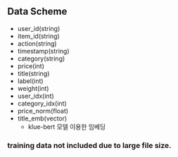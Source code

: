 ## Data Scheme
- user_id(string)
- item_id(string)
- action(string)
- timestamp(string)
- category(string)
- price(int)
- title(string)
- label(int)
- weight(int)
- user_idx(int)
- category_idx(int)
- price_norm(float)
- title_emb(vector)
    - klue-bert 모델 이용한 임베딩
 
### training data not included due to large file size.
